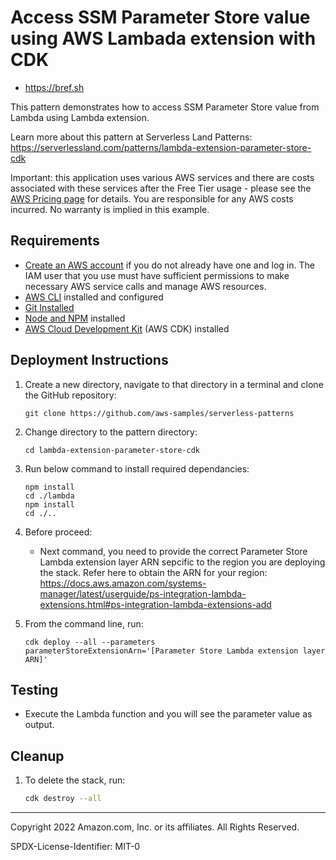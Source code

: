 # Access SSM Parameter Store value using AWS Lambada extension with CDK

- https://bref.sh

This pattern demonstrates how to access SSM Parameter Store value from Lambda using Lambda extension.

Learn more about this pattern at Serverless Land Patterns: https://serverlessland.com/patterns/lambda-extension-parameter-store-cdk

Important: this application uses various AWS services and there are costs associated with these services after the Free Tier usage - please see the [AWS Pricing page](https://aws.amazon.com/pricing/) for details. You are responsible for any AWS costs incurred. No warranty is implied in this example.

## Requirements

* [Create an AWS account](https://portal.aws.amazon.com/gp/aws/developer/registration/index.html) if you do not already have one and log in. The IAM user that you use must have sufficient permissions to make necessary AWS service calls and manage AWS resources.
* [AWS CLI](https://docs.aws.amazon.com/cli/latest/userguide/install-cliv2.html) installed and configured
* [Git Installed](https://git-scm.com/book/en/v2/Getting-Started-Installing-Git)
* [Node and NPM](https://nodejs.org/en/download/) installed
* [AWS Cloud Development Kit](https://docs.aws.amazon.com/cdk/latest/guide/cli.html) (AWS CDK) installed

## Deployment Instructions

1. Create a new directory, navigate to that directory in a terminal and clone the GitHub repository:
    ``` 
    git clone https://github.com/aws-samples/serverless-patterns
    ```
1. Change directory to the pattern directory:
    ```
    cd lambda-extension-parameter-store-cdk
    ```
2. Run below command to install required dependancies:
    ```
    npm install
    cd ./lambda
    npm install
    cd ./..
    ```
3. Before proceed:
    * Next command, you need to provide the correct Parameter Store Lambda extension layer ARN sepcific to the region you are deploying the stack. Refer here to obtain the ARN for your region: https://docs.aws.amazon.com/systems-manager/latest/userguide/ps-integration-lambda-extensions.html#ps-integration-lambda-extensions-add

4. From the command line, run:
    ```
    cdk deploy --all --parameters parameterStoreExtensionArn='[Parameter Store Lambda extension layer ARN]'
    ```

## Testing

* Execute the Lambda function and you will see the parameter value as output.

## Cleanup
 
1. To delete the stack, run:
    ```bash
    cdk destroy --all
    ```
----
Copyright 2022 Amazon.com, Inc. or its affiliates. All Rights Reserved.

SPDX-License-Identifier: MIT-0
